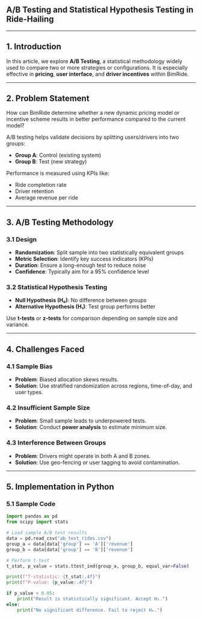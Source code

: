 ## A/B Testing and Statistical Hypothesis Testing in Ride-Hailing

---

## 1. Introduction

In this article, we explore **A/B Testing**, a statistical methodology widely used to compare two or more strategies or configurations. It is especially effective in **pricing**, **user interface**, and **driver incentives** within BimRide.

---

## 2. Problem Statement

How can BimRide determine whether a new dynamic pricing model or incentive scheme results in better performance compared to the current model?

A/B testing helps validate decisions by splitting users/drivers into two groups:
- **Group A**: Control (existing system)
- **Group B**: Test (new strategy)

Performance is measured using KPIs like:
- Ride completion rate
- Driver retention
- Average revenue per ride

---

## 3. A/B Testing Methodology

### 3.1 Design

- **Randomization**: Split sample into two statistically equivalent groups
- **Metric Selection**: Identify key success indicators (KPIs)
- **Duration**: Ensure a long-enough test to reduce noise
- **Confidence**: Typically aim for a 95% confidence level

### 3.2 Statistical Hypothesis Testing

- **Null Hypothesis (H₀)**: No difference between groups
- **Alternative Hypothesis (H₁)**: Test group performs better

Use **t-tests** or **z-tests** for comparison depending on sample size and variance.

---

## 4. Challenges Faced

### 4.1 Sample Bias
- **Problem**: Biased allocation skews results.
- **Solution**: Use stratified randomization across regions, time-of-day, and user types.

### 4.2 Insufficient Sample Size
- **Problem**: Small sample leads to underpowered tests.
- **Solution**: Conduct **power analysis** to estimate minimum size.

### 4.3 Interference Between Groups
- **Problem**: Drivers might operate in both A and B zones.
- **Solution**: Use geo-fencing or user tagging to avoid contamination.

---

## 5. Implementation in Python

### 5.1 Sample Code

```python
import pandas as pd
from scipy import stats

# Load sample A/B test results
data = pd.read_csv("ab_test_rides.csv")
group_a = data[data['group'] == 'A']['revenue']
group_b = data[data['group'] == 'B']['revenue']

# Perform t-test
t_stat, p_value = stats.ttest_ind(group_a, group_b, equal_var=False)

print(f"T-statistic: {t_stat:.4f}")
print(f"P-value: {p_value:.4f}")

if p_value < 0.05:
    print("Result is statistically significant. Accept H₁.")
else:
    print("No significant difference. Fail to reject H₀.")
```